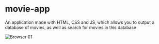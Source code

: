 # movie-app
An application made with HTML, CSS and JS, which allows you to output a database of movies, as well as search for movies in this database

![Browser 01](https://github.com/neutreNn/movie-app/assets/136928661/6850fc27-2cd7-4e46-af67-185166cb4b0a)
